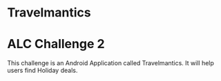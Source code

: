 # Travelmantics

# ALC Challenge 2

This challenge is an Android Application called Travelmantics. It will help users find Holiday deals.
